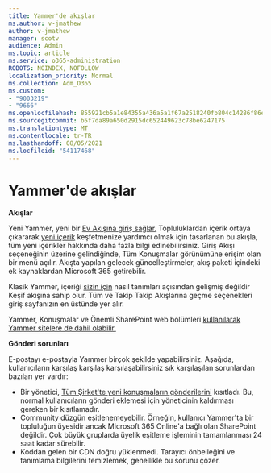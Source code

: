 ```yaml
---
title: Yammer'de akışlar
ms.author: v-jmathew
author: v-jmathew
manager: scotv
audience: Admin
ms.topic: article
ms.service: o365-administration
ROBOTS: NOINDEX, NOFOLLOW
localization_priority: Normal
ms.collection: Adm_O365
ms.custom:
- "9003219"
- "9666"
ms.openlocfilehash: 855921cb5a1e84355a436a5a1f67a2518240fb804c14286f86e7f2fca306bb30
ms.sourcegitcommit: b5f7da89a650d2915dc652449623c78be6247175
ms.translationtype: MT
ms.contentlocale: tr-TR
ms.lasthandoff: 08/05/2021
ms.locfileid: "54117468"
---
```

# <a name="feeds-in-yammer"></a>Yammer'de akışlar

**Akışlar**

Yeni Yammer, yeni bir [Ev Akışına giriş sağlar.](https://support.microsoft.com/office/what-s-in-the-yammer-home-feed-8fff52dd-5b38-468c-b963-fa4c6a4f9254) Topluluklardan içerik ortaya çıkararak [yeni içerik](https://techcommunity.microsoft.com/t5/yammer-blog/yammer-discovery-what-is-in-my-feed/ba-p/1596230) keşfetmenize yardımcı olmak için tasarlanan bu akışla, tüm yeni içerikler hakkında daha fazla bilgi edinebilirsiniz. Giriş Akışı seçeneğinin üzerine gelindiğinde, Tüm Konuşmalar görünümüne erişim olan bir menü açılır. Akışta yapılan gelecek güncelleştirmeler, akış paketi içindeki ek kaynaklardan Microsoft 365 getirebilir.

Klasik Yammer, içeriği [sizin için](https://support.microsoft.com/office/what-s-in-the-yammer-discovery-feed-28ba9a79-2bde-4e7c-8420-db2296c3ca49) nasıl tanımları açısından gelişmiş değildir Keşif akışına sahip olur. Tüm ve Takip Takip Akışlarına geçme seçenekleri giriş sayfanızın en üstünde yer alır.

Yammer, Konuşmalar ve Önemli SharePoint web bölümleri [kullanılarak Yammer sitelere de dahil olabilir.](https://support.microsoft.com/office/use-a-yammer-web-part-in-sharepoint-online-a53cfa0c-3d09-42c8-a286-1038a81c59da)

**Gönderi sorunları**

E-postayı e-postayla Yammer birçok şekilde yapabilirsiniz. Aşağıda, kullanıcıların karşılaş karşılaş karşılaşabilirsiniz sık karşılaşılan sorunlardan bazıları yer vardır:

- Bir yönetici, [Tüm Şirket'te yeni konuşmaların gönderilerini](https://support.microsoft.com/office/restrict-all-company-posts-in-yammer-3219d2ae-db15-4c9f-9dd2-28559ae39a97) kısıtladı. Bu, normal kullanıcıların gönderi eklemesi için yöneticinin kaldırması gereken bir kısıtlamadır.
- Community düzgün eşitlenemeyebilir. Örneğin, kullanıcı Yammer'ta bir topluluğun üyesidir ancak Microsoft 365 Online'a bağlı olan SharePoint değildir. Çok büyük gruplarda üyelik eşitleme işleminin tamamlanması 24 saat kadar sürebilir.
- Koddan gelen bir CDN doğru yüklenmedi. Tarayıcı önbelleğini ve tanımlama bilgilerini temizlemek, genellikle bu sorunu çözer.
